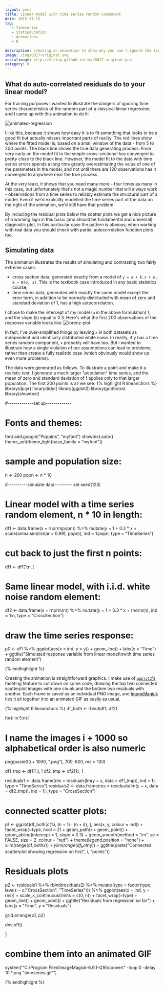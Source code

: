 ```yaml
---
layout: post
title: Linear model with time series random component
date: 2015-11-15
tag: 
   - Timeseries
   - StatsEducation
   - Animations
   - R
   
description: Creating an animation to show why you can't ignore the time series element of data even when it's been created by a simple linear model
image: /img/0017-original.svg
socialimage: http://ellisp.github.io/img/0017-original.png
category: R
---
```

## What do auto-correlated residuals do to your linear model?
For training purposes I wanted to illustrate the dangers of ignoring time series characteristics of the random part of a classical linear regression, and I came up with this animation to do it:

![animated-regression](/img/0017-timeseries.gif)

I like this, because it shows how easy it is to fit something that looks to be a good fit but actually misses important parts of reality.  The red lines show where the fitted model is, based on a small window of the data - from 5 to 200 points.  The black line shows the true data generating process.  From very early on the model fit to the simple cross-sectional has converged to pretty close to the black line. However, the model fit to the data with time series errors spends a long time greatly overestimating the value of one of the parameters in the model, and not until there are 120 observations has it converged to anywhere near the true process.   

At the very least, it shows that you need many more - four times as many in this case, but unfortunately that's not a magic number that will always work - observations from a time series to reliably estimate the structural part of a model.  Even if we'd explicitly modelled the time series part of the data on the right of the animation, we'd still have that problem.

By including the residual plots below the scatter plots we get a nice picture of a warning sign in this basic (and should be fundamental and universal) diagnostic plot.  In this particular case the pattern is obvious; when working with real data you should check with partial autocorrelation function plots too.

## Simulating data

The animation illustrates the results of simulating and contrasting two fairly extreme cases:

* cross section data, generated exactly from a model of `y = a + b.x + e, e ~ N(0, 1)`.  This is the textbook case introduced in any basic statistics course;
* time series data, generated with exactly the same model except the error term, in addition to be normally distributed with mean of zero and standard deviation of 1, has a high autocorrelation.

I chose to make the intercept of my model (`a` in the above formulation) 1, and the slope (`b`) equal to 0.3.  Here's what the first 200 observations of the response variable looks like:
![lorenz-plot](/img/0017-original.svg)

In fact, I've over-simplified things by leaving `x` in both datasets as independent and identically distributed white noise.  In reality, if y has a time series random component, `x` probably will have too.  But I wanted to illustrate how a single violation of our assumptions can lead to problems, rather than create a fully realistic case (which obviously would show up even more problems).

The data were generated as follows.  To illustrate a point and make it a realistic test, I generate a much larger "population" time series, and the mean of zero and standard deviation of 1 applies only to that larger population.  The first 200 points is all we see.
{% highlight R lineanchors %}
library(dplyr)
library(tidyr)
library(ggplot2)
library(gridExtra)
library(showtext)

#-------------set up-------------
# Fonts and themes:
font.add.google("Poppins", "myfont")
showtext.auto()
theme_set(theme_light(base_family = "myfont"))

# sample and population size:
n <- 200
popn <- n * 10


#----------simulate data---------
set.seed(123)

# Linear model with a time series random element, n * 10 in length:
df1 <- data.frame(x = rnorm(popn)) %>%
   mutate(y = 1 + 0.3 * x + scale(arima.sim(list(ar = 0.99), popn)),
          ind = 1:popn,
          type = "TimeSeries")
# cut back to just the first n points:
df1 <- df1[1:n, ]


# Same linear model, with i.i.d. white noise random element:
df2 <- data.frame(x = rnorm(n)) %>%
   mutate(y = 1 + 0.3 * x + rnorm(n),
          ind = 1:n,
          type = "CrossSection")

# draw the time series response:
p0 <- df1 %>%
   ggplot(aes(x = ind, y = y)) +
   geom_line() +
   labs(x = "Time") +
   ggtitle("Simulated response variable from linear model\nwith time series random element")
   
{% endhighlight %}

Creating the animation is straightforward graphics.  I make use of [`ggplot2`'s](http://ggplot2.org/) faceting feature to cut down on some code, drawing the top two connected scatterplot images with one chunk and the bottom two residuals with another.  Each frame is saved as an individual PNG image, and [ImageMagick](http://www.imagemagick.org/script/index.php) ties it all together into an animated GIF as easily as usual.

{% highlight R lineanchors %}
df_both <- rbind(df1, df2)


for(i in 5:n){

   # I name the images i + 1000 so alphabetical order is also numeric
   png(paste0(i + 1000, ".png"), 700, 600, res = 100)
   
   df1_tmp <- df1[1:i, ]
   df2_tmp <- df2[1:i, ]
   
   residuals1 <- data.frame(res = residuals(lm(y ~ x, data = df1_tmp)), 
                            ind = 1:i, 
                            type = "TimeSeries")
   residuals2 <- data.frame(res = residuals(lm(y ~ x, data = df2_tmp)), 
                            ind = 1:i, 
                            type = "CrossSection")
   
   # connected scatter plots:
   p1 <- ggplot(df_both[c(1:i, (n + 1) : (n + i)), ], aes(x, y, colour = ind)) +
      facet_wrap(~type, ncol = 2) +
      geom_path() +
      geom_point() +
      geom_abline(intercept = 1, slope = 0.3) +
      geom_smooth(method = "lm", se = FALSE, size = 2, colour = "red") +
      theme(legend.position = "none") +
      xlim(range(df_both$x)) +
      ylim(range(df_both$y)) +
      ggtitle(paste("Connected scatterplot showing regression on first", i, "points"))
      
   
   # Residuals plots    
   p2 <- residuals1 %>%
      rbind(residuals2) %>%
      mutate(type = factor(type, levels = c("CrossSection", "TimeSeries"))) %>%
      ggplot(aes(x = ind, y = res)) +
      scale_x_continuous(limits = c(0, n)) +
      facet_wrap(~type) +
      geom_line() +
      geom_point() +
      ggtitle("Residuals from regression so far") +
      labs(x = "Time", y = "Residuals")
   
   grid.arrange(p1, p2)
   
   dev.off()
   
}

# combine them into an animated GIF
system('"C:\\Program Files\\ImageMagick-6.9.1-Q16\\convert" -loop 0 -delay 10 *.png "timeseries.gif"')

{% endhighlight %}



